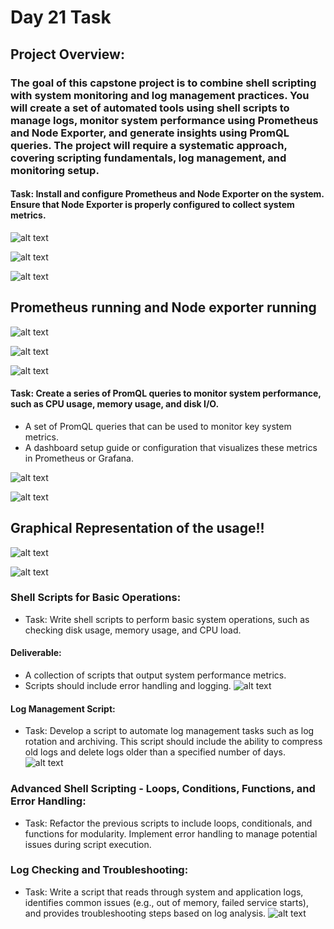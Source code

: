 # Day 21 Task
## Project Overview:
### The goal of this capstone project is to combine shell scripting with system monitoring and log management practices. You will create a set of automated tools using shell scripts to manage logs, monitor system performance using Prometheus and Node Exporter, and generate insights using PromQL queries. The project will require a systematic approach, covering scripting fundamentals, log management, and monitoring setup.

#### Task: Install and configure Prometheus and Node Exporter on the system. Ensure that Node Exporter is properly configured to collect system metrics.

![alt text](<Screenshot from 2024-08-13 20-44-52.png>)

![alt text](<Screenshot from 2024-08-13 20-45-14.png>)

![alt text](<Screenshot from 2024-08-13 20-46-51.png>)
## Prometheus running and Node exporter running
![alt text](<Screenshot from 2024-08-13 20-47-38.png>)

![alt text](<Screenshot from 2024-08-13 20-48-00.png>)

![alt text](<Screenshot from 2024-08-13 20-48-09.png>)

#### Task: Create a series of PromQL queries to monitor system performance, such as CPU usage, memory usage, and disk I/O.

- A set of PromQL queries that can be used to monitor key system metrics.
- A dashboard setup guide or configuration that visualizes these metrics in Prometheus or Grafana.

![alt text](<Screenshot from 2024-08-13 20-50-55.png>)

![alt text](<Screenshot from 2024-08-13 20-50-55.png>)

## Graphical Representation of the usage!!
![alt text](<Screenshot from 2024-08-13 20-51-43.png>)

![alt text](<Screenshot from 2024-08-13 20-52-09.png>)

### Shell Scripts for Basic Operations:
- Task: Write shell scripts to perform basic system operations, such as checking disk usage, memory usage, and CPU load.
#### Deliverable:
- A collection of scripts that output system performance metrics.
- Scripts should include error handling and logging.
![alt text](a.png)

#### Log Management Script:
- Task: Develop a script to automate log management tasks such as log rotation and archiving. This script should include the ability to compress old logs and delete logs older than a specified number of days.
![alt text](b.png)

### Advanced Shell Scripting - Loops, Conditions, Functions, and Error Handling:
- Task: Refactor the previous scripts to include loops, conditionals, and functions for modularity. Implement error handling to manage potential issues during script execution.

### Log Checking and Troubleshooting:
- Task: Write a script that reads through system and application logs, identifies common issues (e.g., out of memory, failed service starts), and provides troubleshooting steps based on log analysis.
![alt text](d.png)

